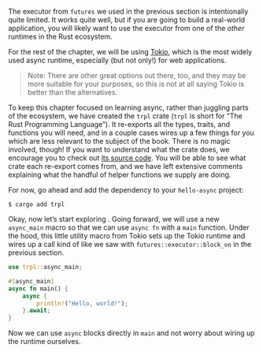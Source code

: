 The executor from `futures` we used in the previous section is intentionally
quite limited. It works quite well, but if you are going to build a real-world
application, you will likely want to use the executor from one of the *other*
runtimes in the Rust ecosystem.

For the rest of the chapter, we will be using [Tokio][tokio], which is the most
widely used async runtime, especially (but not only!) for web applications.

> Note: There are other great options out there, too, and they may be more
> suitable for your purposes, so this is not at all saying Tokio is better than
> the alternatives.

To keep this chapter focused on learning async, rather than juggling parts of
the ecosystem, we have created the `trpl` crate (`trpl` is short for “The Rust
Programming Language”). It re-exports all the types, traits, and functions you
will need, and in a couple cases wires up a few things for you which are less
relevant to the subject of the book. There is no magic involved, though! If you
want to understand what the crate does, we encourage you to check out [its
source code][crate-source]. You will be able to see what crate each re-export
comes from, and we have left extensive comments explaining what the handful of
helper functions we supply are doing.

For now, go ahead and add the dependency to your `hello-async` project:

```console
$ cargo add trpl
```

Okay, now let’s start exploring . Going forward, we will use a new `async_main`
macro so that we can use `async fn` with a `main` function. Under the hood, this
little utility macro from Tokio sets up the Tokio runtime and wires up a call
kind of like we saw with `futures::executor::block_on` in the previous section.

```rust
use trpl::async_main;

#[async_main]
async fn main() {
    async {
        println!("Hello, world!");
    }.await;
}
```

Now we can use `async` blocks directly in `main` and not worry about wiring up
the runtime ourselves.

[tokio]: https://tokio.rs
[crate-source]: TODO
